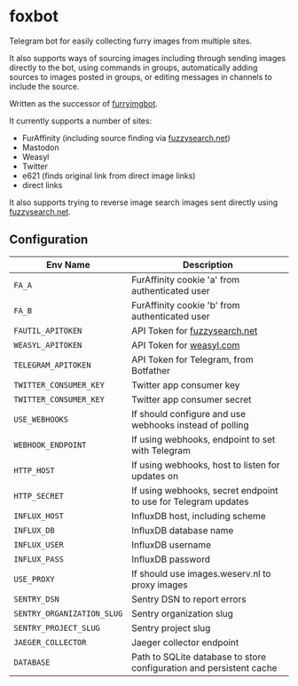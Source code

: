 # foxbot

Telegram bot for easily collecting furry images from multiple sites.

It also supports ways of sourcing images including through sending images directly to the bot, using commands in groups, automatically adding sources to images posted in groups, or editing messages in channels to include the source.

Written as the successor of [furryimgbot](https://git.huefox.com/syfaro/telegram-furryimgbot).

It currently supports a number of sites:

* FurAffinity (including source finding via [fuzzysearch.net](https://fuzzysearch.net))
* Mastodon
* Weasyl
* Twitter
* e621 (finds original link from direct image links)
* direct links

It also supports trying to reverse image search images sent directly using [fuzzysearch.net](https://fuzzysearch.net).

## Configuration

Env Name                   | Description
---------------------------|------------
`FA_A`                     | FurAffinity cookie 'a' from authenticated user
`FA_B`                     | FurAffinity cookie 'b' from authenticated user
`FAUTIL_APITOKEN`          | API Token for [fuzzysearch.net](https://fuzzysearch.net)
`WEASYL_APITOKEN`          | API Token for [weasyl.com](https://www.weasyl.com)
`TELEGRAM_APITOKEN`        | API Token for Telegram, from Botfather
`TWITTER_CONSUMER_KEY`     | Twitter app consumer key
`TWITTER_CONSUMER_KEY`     | Twitter app consumer secret
`USE_WEBHOOKS`             | If should configure and use webhooks instead of polling
`WEBHOOK_ENDPOINT`         | If using webhooks, endpoint to set with Telegram
`HTTP_HOST`                | If using webhooks, host to listen for updates on
`HTTP_SECRET`              | If using webhooks, secret endpoint to use for Telegram updates
`INFLUX_HOST`              | InfluxDB host, including scheme
`INFLUX_DB`                | InfluxDB database name
`INFLUX_USER`              | InfluxDB username
`INFLUX_PASS`              | InfluxDB password
`USE_PROXY`                | If should use images.weserv.nl to proxy images
`SENTRY_DSN`               | Sentry DSN to report errors
`SENTRY_ORGANIZATION_SLUG` | Sentry organization slug
`SENTRY_PROJECT_SLUG`      | Sentry project slug
`JAEGER_COLLECTOR`         | Jaeger collector endpoint
`DATABASE`                 | Path to SQLite database to store configuration and persistent cache
